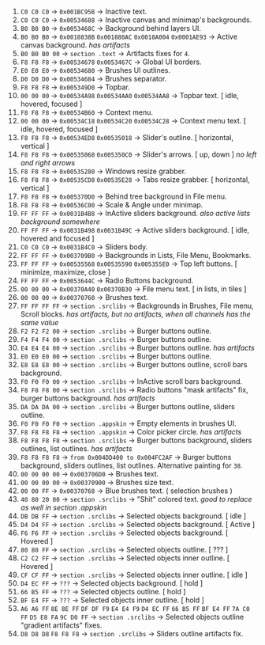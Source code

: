 1. `C0 C0 C0` → `0x001BC95B` → Inactive text.
2. `C0 C0 C0` → `0x00534688` → Inactive canvas and minimap's backgrounds.
3. `B0 B0 B0` → `0x0053468C` → Background behind layers UI.
4. `B0 B0 B0` → `0x0018838B` `0x001880AC` `0x0018A004` `0x0001AE93` → Active canvas background. *has artifacts*
5. `B0 B0 B0 00` → `section .text` → Artifacts fixes for `4`.
6. `F8 F8 F8` → `0x00534678` `0x0053467C` → Global UI borders.
7. `E0 E0 E0` → `0x00534680` → Brushes UI outlines.
8. `D0 D0 D0` → `0x00534684` → Brushes separator.
9. `F8 F8 F8` → `0x005349D0` → Topbar.
10. `00 00 00` → `0x00534A98` `0x00534AA0` `0x00534AA8` → Topbar text. [ idle, hovered, focused ]
11. `F8 F8 F8` → `0x00534B60` → Context menu.
12. `00 00 00` → `0x00534C18` `0x00534C20` `0x00534C28` → Context menu text. [ idle, hovered, focused ]
13. `F8 F8 F8` → `0x00534ED8` `0x00535018` → Slider's outline. [ horizontal, vertical ]
14. `F8 F8 F8` → `0x00535068` `0x005350C0` → Slider's arrows. [ up, down ] *no left and right arrows* 
15. `F8 F8 F8` → `0x00535280` → Windows resize grabber.
16. `F8 F8 F8` → `0x00535CD8` `0x00535E28` → Tabs resize grabber. [ horizontal, vertical ]
17. `F8 F8 F8` → `0x005370D0` → Behind tree background in File menu.
18. `F8 F8 F8` → `0x00536C00` → Scale & Angle under minimap.
19. `FF FF FF` → `0x0031B4B8` → InActive sliders background. *also active lists background somewhere*
20. `FF FF FF` → `0x0031B498` `0x0031B49C` → Active sliders background. [ idle, hovered and focused ]
21. `C0 C0 C0` → `0x0031B4C0` → Sliders body.
22. `FF FF FF` → `0x003709B0` → Backgrounds in Lists, File Menu, Bookmarks.
23. `FF FF FF` → `0x00535568` `0x00535590` `0x005355E0` → Top left buttons. [ minimize, maximize, close ]
24. `FF FF FF` → `0x0053644C` → Radio Buttons background.
25. `00 00 00` → `0x00370A40` `0x00370B30` → File menu text. [ in lists, in tiles ]
26. `00 00 00` → `0x00370760` → Brushes text.
27. `FF FF FF FF` → `section .srclibs` → Backgrounds in Brushes, File menu, Scroll blocks. *has artifacts, but no artifacts, when all channels has the same value*
28. `F2 F2 F2 00` → `section .srclibs` → Burger buttons outline.
29. `F4 F4 F4 00` → `section .srclibs` → Burger buttons outline.
30. `E4 E4 E4 00` → `section .srclibs` → Burger buttons outline. *has artifacts*
31. `E0 E0 E0 00` → `section .srclibs` → Burger buttons outline.
32. `E8 E8 E8 00` → `section .srclibs` → Burger buttons outline, scroll bars background.
33. `F0 F0 F0 00` → `section .srclibs` → InActive scroll bars background.
34. `F8 F8 F8 00` → `section .srclibs` → Radio buttons "mask artifacts" fix, burger buttons background. *has artifacts*
35. `DA DA DA 00` → `section .srclibs` → Burger buttons outline, sliders outline.
36. `F0 F0 F0 F0` → `section .appskin` → Empty elements in brushes UI.
37. `F8 F8 F8 F8` → `section .appskin` → Color picker circle. *has artifacts*
38. `F8 F8 F8 F8` → `section .srclibs` → Burger buttons background, sliders outlines, list outlines. *has artifacts*
39. `F8 F8 F8 F8` → `from 0x004DD400 to 0x004FC2AF` → Burger buttons background, sliders outlines, list outlines. Alternative painting for `38`.
40. `00 00 00 00` → `0x003706D0` → Brushes text.
41. `00 00 00 00` → `0x00370900` → Brushes size text.
42. `00 00 FF` → `0x00370768` → Blue brushes text. ( selection brushes )
43. `40 80 20 00` → `section .srclibs` → "Shit" colored text. *good to replace as well in section .appskin* 
44. `DB DB FF`  → `section .srclibs` → Selected objects background. [ idle ]
45. `D4 D4 FF` → `section .srclibs` → Selected objects background. [ Active ]
46. `F6 F6 FF` → `section .srclibs` → Selected objects background. [ Hovered ]
47. `80 80 FF` → `section .srclibs` → Selected objects outline. [ ??? ]
48. `C2 C2 FF` → `section .srclibs` → Selected objects inner outline. [ Hovered ]
49. `CF CF FF` → `section .srclibs` → Selected objects inner outline. [ idle ]
50. `D4 EC FF` → `???` → Selected objects background. [ hold ]
51. `66 B5 FF` → `???` → Selected objects outline. [ hold ]
52. `BF E4 FF` → `???` → Selected objects inner outline. [ hold ]
53. `A6 A6 FF` `8E 8E FF` `DF DF F9` `E4 E4 F9` `D4 EC FF` `66 B5 FF` `BF E4 FF` `7A C0 FF` `D5 E8 FA` `9C D0 FF` → `section .srclibs` → Selected objects outline "gradient artifacts" fixes.
54. `D8 D8 D8` `F8 F8 F8` → `section .srclibs` → Sliders outline artifacts fix.